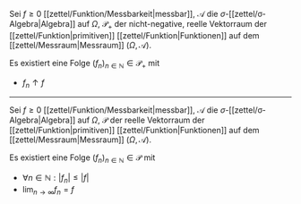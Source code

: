 Sei $f \ge 0$ [[zettel/Funktion/Messbarkeit|messbar]], $\mathcal{A}$ die $\sigma$-[[zettel/σ-Algebra|Algebra]] auf $\Omega$, $\mathcal{P}_+$ der nicht-negative, reelle Vektorraum der [[zettel/Funktion|primitiven]] [[zettel/Funktion|Funktionen]] auf dem [[zettel/Messraum|Messraum]] $(\Omega, \mathcal{A})$.

Es existiert eine Folge $(f_n)_{n \in \mathbb{N}} \in \mathcal{P}_+$ mit
- $f_n \uparrow f$

---

Sei $f \ge 0$ [[zettel/Funktion/Messbarkeit|messbar]], $\mathcal{A}$ die $\sigma$-[[zettel/σ-Algebra|Algebra]] auf $\Omega$, $\mathcal{P}$ der reelle Vektorraum der [[zettel/Funktion|primitiven]] [[zettel/Funktion|Funktionen]] auf dem [[zettel/Messraum|Messraum]] $(\Omega, \mathcal{A})$.

Es existiert eine Folge $(f_n)_{n \in \mathbb{N}} \in \mathcal{P}$ mit
- $\forall n \in \mathbb{N} : |f_n| \le |f|$
- $\lim_{n \to \infty} f_n = f$